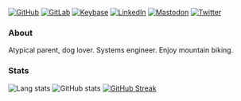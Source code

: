 [![GitHub](https://img.shields.io/github/followers/tonyskapunk?color=bd93f9&label=%20tonyskapunk&logo=github&style=plastic&labelColor=282a36)]()
[![GitLab](https://img.shields.io/badge/tonyskapunk-2-%23ffb86c?logo=gitlab&labelColor=282a36)](https://gitlab.com/tonyskapunk)
[![Keybase](https://img.shields.io/badge/tonyskapunk-11-%238be9fd?logo=keybase&labelColor=282a36)](https://keybase.io/tonyskapunk)
[![LinkedIn](https://img.shields.io/badge/tonyskapunk-303-%23ff5555?logo=linkedin&labelColor=282a36)](https://www.linkedin.com/in/tonyskapunk/)
[![Mastodon](https://img.shields.io/badge/tonyskapunk-5-%236272a4?logo=mastodon&labelColor=282a36)](https://mastodon.host/@tonyskapunk)
[![Twitter](https://img.shields.io/twitter/follow/tonyskapunk?color=%23ff79c6&label=%40tonyskapunk&logo=twitter&logoColor=%238be9fd&style=plastic&labelColor=282a36)](https://twitter.com/tonyskapunk)

### About

Atypical parent, dog lover. Systems engineer. Enjoy mountain biking.


### Stats

![Lang stats](https://github-readme-stats.vercel.app/api/top-langs/?username=tonyskapunk&layout=compact&theme=dracula&cache_seconds=1800&langs_count=10)
![GitHub stats](https://github-readme-stats.vercel.app/api?username=tonyskapunk&count_private=false&show_icons=true&theme=dracula&cache_seconds=1800)
[![GitHub Streak](https://github-readme-streak-stats.herokuapp.com/?user=tonyskapunk&theme=dark&hide_border=true&date_format=%5BY%20%5DM%20j&ring=FF79C6A4&stroke=282A36&fire=FF79C6&currStreakLabel=FFFFFF&backgkround=282a36)](https://git.io/streak-stats)